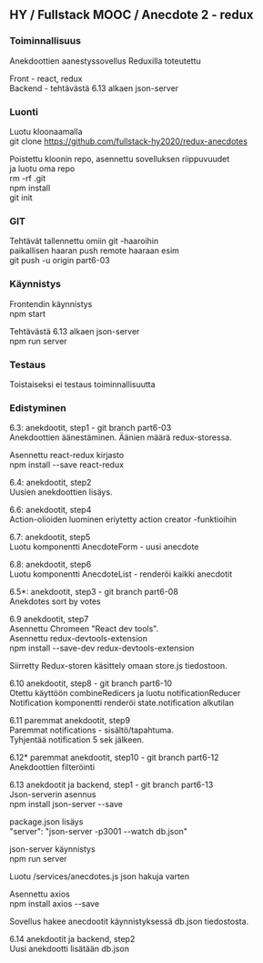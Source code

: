 ## HY / Fullstack MOOC / Anecdote 2 - redux

### Toiminnallisuus  

Anekdoottien aanestyssovellus Reduxilla toteutettu

Front - react, redux  
Backend - tehtävästä 6.13 alkaen json-server  
 

### Luonti  

Luotu kloonaamalla  
git clone https://github.com/fullstack-hy2020/redux-anecdotes

Poistettu kloonin repo, asennettu sovelluksen riippuvuudet  
ja luotu oma repo  
rm -rf .git  
npm install  
git init   

### GIT

Tehtävät tallennettu omiin git -haaroihin  
paikallisen haaran push remote haaraan esim  
git push -u origin part6-03  

### Käynnistys  
Frontendin käynnistys  
npm start  

Tehtävästä 6.13 alkaen  json-server  
npm run server  


### Testaus  
Toistaiseksi ei testaus toiminnallisuutta   

### Edistyminen

6.3: anekdootit, step1 - git branch part6-03  
Anekdoottien äänestäminen. Äänien määrä redux-storessa.    

Asennettu react-redux kirjasto  
npm install --save react-redux  

6.4: anekdootit, step2  
Uusien anekdoottien lisäys.  

6.6: anekdootit, step4  
Action-olioiden luominen eriytetty action creator -funktioihin  

6.7: anekdootit, step5   
Luotu komponentti AnecdoteForm - uusi anecdote    

6.8: anekdootit, step6  
Luotu komponentti AnecdoteList - renderöi kaikki anecdotit  

6.5*: anekdootit, step3   - git branch part6-08  
Anekdotes sort by votes  

6.9 anekdootit, step7  
Asennettu Chromeen "React dev tools".  
Asennettu redux-devtools-extension  
npm install --save-dev redux-devtools-extension  

Siirretty Redux-storen käsittely omaan store.js tiedostoon.  

6.10 anekdootit, step8 - git branch part6-10  
Otettu käyttöön combineRedicers ja luotu notificationReducer  
Notification komponentti renderöi state.notification alkutilan  

6.11 paremmat anekdootit, step9  
Paremmat notifications - sisältö/tapahtuma.  
Tyhjentää notification 5 sek jälkeen.  

6.12* paremmat anekdootit, step10  - git branch part6-12  
Anekdoottien filteröinti   

6.13 anekdootit ja backend, step1  - git branch part6-13  
Json-serverin asennus  
npm install json-server --save  

package.json lisäys  
"server": "json-server -p3001 --watch db.json"  

json-server käynnistys  
npm run server  

Luotu /services/anecdotes.js json hakuja varten  

Asennettu axios  
npm install axios --save  

Sovellus hakee anecdootit käynnistyksessä db.json tiedostosta.  

6.14 anekdootit ja backend, step2  
Uusi anekdootti lisätään db.json  



